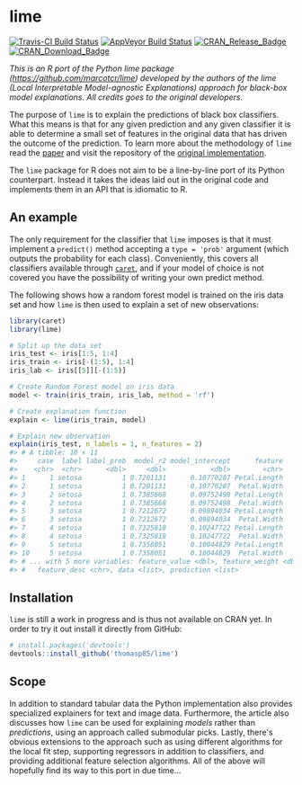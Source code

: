 
<!-- README.md is generated from README.Rmd. Please edit that file -->
lime
====

[![Travis-CI Build Status](https://travis-ci.org/thomasp85/lime.svg?branch=master)](https://travis-ci.org/thomasp85/lime) [![AppVeyor Build Status](https://ci.appveyor.com/api/projects/status/github/thomasp85/lime?branch=master&svg=true)](https://ci.appveyor.com/project/thomasp85/lime) [![CRAN\_Release\_Badge](http://www.r-pkg.org/badges/version-ago/lime)](https://CRAN.R-project.org/package=lime) [![CRAN\_Download\_Badge](http://cranlogs.r-pkg.org/badges/lime)](https://CRAN.R-project.org/package=lime)

*This is an R port of the Python lime package (<https://github.com/marcotcr/lime>) developed by the authors of the lime (Local Interpretable Model-agnostic Explanations) approach for black-box model explanations. All credits goes to the original developers.*

The purpose of `lime` is to explain the predictions of black box classifiers. What this means is that for any given prediction and any given classifier it is able to determine a small set of features in the original data that has driven the outcome of the prediction. To learn more about the methodology of `lime` read the [paper](https://arxiv.org/abs/1602.04938) and visit the repository of the [original implementation](https://github.com/marcotcr/lime).

The `lime` package for R does not aim to be a line-by-line port of its Python counterpart. Instead it takes the ideas laid out in the original code and implements them in an API that is idiomatic to R.

An example
----------

The only requirement for the classifier that `lime` imposes is that it must implement a `predict()` method accepting a `type = 'prob'` argument (which outputs the probability for each class). Conveniently, this covers all classifiers available through [`caret`](https://CRAN.R-project.org/package=caret), and if your model of choice is not covered you have the possibility of writing your own predict method.

The following shows how a random forest model is trained on the iris data set and how `lime` is then used to explain a set of new observations:

``` r
library(caret)
library(lime)

# Split up the data set
iris_test <- iris[1:5, 1:4]
iris_train <- iris[-(1:5), 1:4]
iris_lab <- iris[[5]][-(1:5)]

# Create Random Forest model on iris data
model <- train(iris_train, iris_lab, method = 'rf')

# Create explanation function
explain <- lime(iris_train, model)

# Explain new observation
explain(iris_test, n_labels = 1, n_features = 2)
#> # A tibble: 10 × 11
#>     case  label label_prob  model_r2 model_intercept      feature
#>    <chr>  <chr>      <dbl>     <dbl>           <dbl>        <chr>
#> 1      1 setosa          1 0.7201131      0.10770287 Petal.Length
#> 2      1 setosa          1 0.7201131      0.10770287  Petal.Width
#> 3      2 setosa          1 0.7385668      0.09752498 Petal.Length
#> 4      2 setosa          1 0.7385668      0.09752498  Petal.Width
#> 5      3 setosa          1 0.7212672      0.09894034 Petal.Length
#> 6      3 setosa          1 0.7212672      0.09894034  Petal.Width
#> 7      4 setosa          1 0.7325818      0.10247722 Petal.Length
#> 8      4 setosa          1 0.7325818      0.10247722  Petal.Width
#> 9      5 setosa          1 0.7358051      0.10044829 Petal.Length
#> 10     5 setosa          1 0.7358051      0.10044829  Petal.Width
#> # ... with 5 more variables: feature_value <dbl>, feature_weight <dbl>,
#> #   feature_desc <chr>, data <list>, prediction <list>
```

Installation
------------

`lime` is still a work in progress and is thus not available on CRAN yet. In order to try it out install it directly from GitHub:

``` r
# install.packages('devtools')
devtools::install_github('thomasp85/lime')
```

Scope
-----

In addition to standard tabular data the Python implementation also provides specialized explainers for text and image data. Furthermore, the article also discusses how `lime` can be used for explaining *models* rather than *predictions*, using an approach called submodular picks. Lastly, there's obvious extensions to the approach such as using different algorithms for the local fit step, supporting regressors in addition to classifiers, and providing additional feature selection algorithms. All of the above will hopefully find its way to this port in due time...
